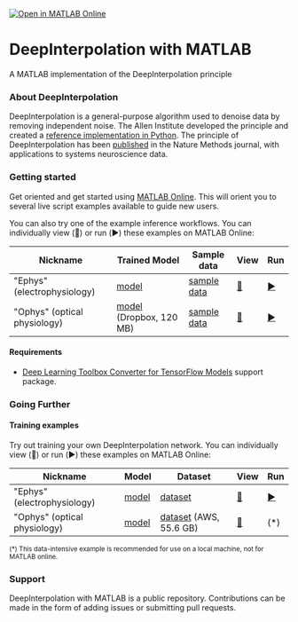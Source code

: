[![Open in MATLAB Online](https://www.mathworks.com/images/responsive/global/open-in-matlab-online.svg)](https://matlab.mathworks.com/open/github/v1?repo=INCF/DeepInterpolation-MATLAB&file=gettingStarted.mlx)
# DeepInterpolation with MATLAB
A MATLAB implementation of the DeepInterpolation principle
### About DeepInterpolation
DeepInterpolation is a general-purpose algorithm used to denoise data by removing independent noise. The Allen Institute developed the principle and created a [reference implementation in Python](https://github.com/AllenInstitute/deepinterpolation).
The principle of DeepInterpolation has been [published](https://www.nature.com/articles/s41592-021-01285-2) in the Nature Methods journal, with applications to systems neuroscience data.

### Getting started
Get oriented and get started using [MATLAB Online](https://matlab.mathworks.com/open/github/v1?repo=INCF/DeepInterpolation-MATLAB&file=gettingStarted.mlx). This will orient you to several live script examples available to guide new users.

You can also try one of the example inference workflows. You can individually view (:eyes:) or run (:arrow_forward:) these examples on MATLAB Online:

| Nickname| Trained Model|  Sample data  | View | Run
| --- | --- | --- | --- | --- |
| "Ephys" (electrophysiology) | [model](sample_data/2020_02_29_15_28_unet_single_ephys_1024_mean_squared_error-1050.h5)  | [sample data](sample_data/ephys_tiny_continuous.dat2) | [:eyes:](examples/tiny_ephys_inference.mlx) | [:arrow_forward:](https://matlab.mathworks.com/open/github/v1?repo=INCF/DeepInterpolation-MATLAB&file=examples/tiny_ephys_inference.mlx)
| "Ophys" (optical physiology) | [model](https://www.dropbox.com/sh/vwxf1uq2j60uj9o/AAC0sZWahCJFBRARoYsw8Nnra/2019_09_11_23_32_unet_single_1024_mean_absolute_error_Ai93-0450.h5?dl=0)  (Dropbox, 120 MB) | [sample data](sample_data/ophys_tiny_761605196.tif)   | [:eyes:](examples/tiny_ophys_inference.mlx) | [:arrow_forward:](https://matlab.mathworks.com/open/github/v1?repo=INCF/DeepInterpolation-MATLAB&file=examples/tiny_ophys_inference.mlx)

#### Requirements
* [Deep Learning Toolbox Converter for TensorFlow Models](https://nl.mathworks.com/matlabcentral/fileexchange/64649-deep-learning-toolbox-converter-for-tensorflow-models) support package.

### Going Further

#### Training examples
Try out training your own DeepInterpolation network. You can individually view (:eyes:) or run (:arrow_forward:) these examples on MATLAB Online:

| Nickname  | Model |  Dataset | View | Run
|---|---|---|---|---|
| "Ephys" (electrophysiology) | [model](sample_data/2020_02_29_15_28_unet_single_ephys_1024_mean_squared_error-1050.h5) | [dataset](sample_data/ephys_tiny_continuous.dat2) | [:eyes:](examples/tiny_ephys_training.mlx) | [:arrow_forward:](https://matlab.mathworks.com/open/github/v1?repo=INCF/DeepInterpolation-MATLAB&file=examples/tiny_ephys_training.mlx) |
| "Ophys" (optical physiology) | [model](sample_data/2021_07_31_09_49_38_095550_unet_1024_search_mean_squared_error_pre_30_post_30_feat_32_power_1_depth_4_unet_True-0125-0.5732.h5) | [dataset](http://allen-brain-observatory.s3.amazonaws.com/visual-coding-2p/ophys_movies/ophys_experiment_496908818.h5) (AWS, 55.6 GB) | [:eyes:](examples/ophys_training_inference.mlx) | (\*) |

<sub>(\*) This data-intensive example is recommended for use on a local machine, not for MATLAB online.</sub>


### Support
DeepInterpolation with MATLAB is a public repository. Contributions can be made in the form of adding issues or submitting pull requests.
